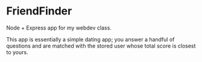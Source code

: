 # FriendFinder
Node + Express app for my webdev class.

This app is essentially a simple dating app; you answer a handful of questions and are matched with the stored user whose total score is closest to yours.
